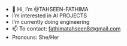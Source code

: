 - 👋 Hi, I’m @TAHSEEN-FATHIMA
- I’m interested in AI PROJECTS
- I’m currently doing engineering
- 📫 To contact: fathimatahseen8@gmail.com
- Pronouns: She/Her


<!---
TAHSEEN-FATHIMA/TAHSEEN-FATHIMA is a ✨ special ✨ repository because its `README.md` (this file) appears on your GitHub profile.
You can click the Preview link to take a look at your changes.
--->
